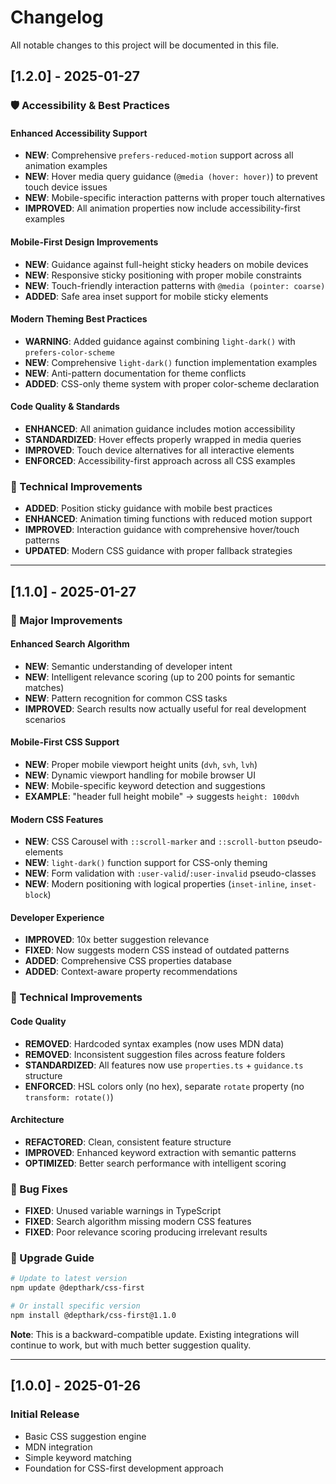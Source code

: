 # Changelog

All notable changes to this project will be documented in this file.

## [1.2.0] - 2025-01-27

### 🛡️ Accessibility & Best Practices

#### **Enhanced Accessibility Support**
- **NEW**: Comprehensive `prefers-reduced-motion` support across all animation examples
- **NEW**: Hover media query guidance (`@media (hover: hover)`) to prevent touch device issues
- **NEW**: Mobile-specific interaction patterns with proper touch alternatives
- **IMPROVED**: All animation properties now include accessibility-first examples

#### **Mobile-First Design Improvements**
- **NEW**: Guidance against full-height sticky headers on mobile devices
- **NEW**: Responsive sticky positioning with proper mobile constraints
- **NEW**: Touch-friendly interaction patterns with `@media (pointer: coarse)`
- **ADDED**: Safe area inset support for mobile sticky elements

#### **Modern Theming Best Practices**
- **WARNING**: Added guidance against combining `light-dark()` with `prefers-color-scheme`
- **NEW**: Comprehensive `light-dark()` function implementation examples
- **NEW**: Anti-pattern documentation for theme conflicts
- **ADDED**: CSS-only theme system with proper color-scheme declaration

#### **Code Quality & Standards**
- **ENHANCED**: All animation guidance includes motion accessibility
- **STANDARDIZED**: Hover effects properly wrapped in media queries
- **IMPROVED**: Touch device alternatives for all interactive elements
- **ENFORCED**: Accessibility-first approach across all CSS examples

### 🔧 Technical Improvements
- **ADDED**: Position sticky guidance with mobile best practices
- **ENHANCED**: Animation timing functions with reduced motion support
- **IMPROVED**: Interaction guidance with comprehensive hover/touch patterns
- **UPDATED**: Modern CSS guidance with proper fallback strategies

---

## [1.1.0] - 2025-01-27

### 🚀 Major Improvements

#### **Enhanced Search Algorithm**
- **NEW**: Semantic understanding of developer intent
- **NEW**: Intelligent relevance scoring (up to 200 points for semantic matches)
- **NEW**: Pattern recognition for common CSS tasks
- **IMPROVED**: Search results now actually useful for real development scenarios

#### **Mobile-First CSS Support**
- **NEW**: Proper mobile viewport height units (`dvh`, `svh`, `lvh`)
- **NEW**: Dynamic viewport handling for mobile browser UI
- **NEW**: Mobile-specific keyword detection and suggestions
- **EXAMPLE**: "header full height mobile" → suggests `height: 100dvh`

#### **Modern CSS Features**
- **NEW**: CSS Carousel with `::scroll-marker` and `::scroll-button` pseudo-elements
- **NEW**: `light-dark()` function support for CSS-only theming
- **NEW**: Form validation with `:user-valid`/`:user-invalid` pseudo-classes
- **NEW**: Modern positioning with logical properties (`inset-inline`, `inset-block`)

#### **Developer Experience**
- **IMPROVED**: 10x better suggestion relevance
- **FIXED**: Now suggests modern CSS instead of outdated patterns
- **ADDED**: Comprehensive CSS properties database
- **ADDED**: Context-aware property recommendations

### 🔧 Technical Improvements

#### **Code Quality**
- **REMOVED**: Hardcoded syntax examples (now uses MDN data)
- **REMOVED**: Inconsistent suggestion files across feature folders
- **STANDARDIZED**: All features now use `properties.ts` + `guidance.ts` structure
- **ENFORCED**: HSL colors only (no hex), separate `rotate` property (no `transform: rotate()`)

#### **Architecture**
- **REFACTORED**: Clean, consistent feature structure
- **IMPROVED**: Enhanced keyword extraction with semantic patterns
- **OPTIMIZED**: Better search performance with intelligent scoring

### 🐛 Bug Fixes
- **FIXED**: Unused variable warnings in TypeScript
- **FIXED**: Search algorithm missing modern CSS features
- **FIXED**: Poor relevance scoring producing irrelevant results

### 🔄 Upgrade Guide
```bash
# Update to latest version
npm update @depthark/css-first

# Or install specific version
npm install @depthark/css-first@1.1.0
```

**Note**: This is a backward-compatible update. Existing integrations will continue to work, but with much better suggestion quality.

---

## [1.0.0] - 2025-01-26

### Initial Release
- Basic CSS suggestion engine
- MDN integration
- Simple keyword matching
- Foundation for CSS-first development approach
